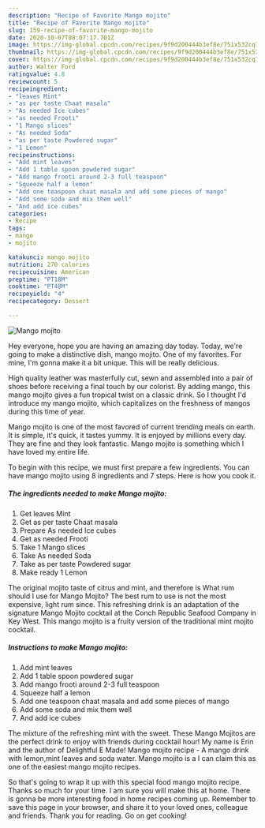 ```yaml
---
description: "Recipe of Favorite Mango mojito"
title: "Recipe of Favorite Mango mojito"
slug: 159-recipe-of-favorite-mango-mojito
date: 2020-10-07T08:07:17.701Z
image: https://img-global.cpcdn.com/recipes/9f9d200444b3ef8e/751x532cq70/mango-mojito-recipe-main-photo.jpg
thumbnail: https://img-global.cpcdn.com/recipes/9f9d200444b3ef8e/751x532cq70/mango-mojito-recipe-main-photo.jpg
cover: https://img-global.cpcdn.com/recipes/9f9d200444b3ef8e/751x532cq70/mango-mojito-recipe-main-photo.jpg
author: Walter Ford
ratingvalue: 4.8
reviewcount: 5
recipeingredient:
- "leaves Mint"
- "as per taste Chaat masala"
- "As needed Ice cubes"
- "as needed Frooti"
- "1 Mango slices"
- "As needed Soda"
- "as per taste Powdered sugar"
- "1 Lemon"
recipeinstructions:
- "Add mint leaves"
- "Add 1 table spoon powdered sugar"
- "Add mango frooti around 2-3 full teaspoon"
- "Squeeze half a lemon"
- "Add one teaspoon chaat masala and add some pieces of mango"
- "Add some soda and mix them well"
- "And add ice cubes"
categories:
- Recipe
tags:
- mango
- mojito

katakunci: mango mojito 
nutrition: 270 calories
recipecuisine: American
preptime: "PT18M"
cooktime: "PT48M"
recipeyield: "4"
recipecategory: Dessert

---
```



![Mango mojito](https://img-global.cpcdn.com/recipes/9f9d200444b3ef8e/751x532cq70/mango-mojito-recipe-main-photo.jpg)

Hey everyone, hope you are having an amazing day today. Today, we're going to make a distinctive dish, mango mojito. One of my favorites. For mine, I'm gonna make it a bit unique. This will be really delicious.

High quality leather was masterfully cut, sewn and assembled into a pair of shoes before receiving a final touch by our colorist. By adding mango, this mango mojito gives a fun tropical twist on a classic drink. So I thought I&#39;d introduce my mango mojito, which capitalizes on the freshness of mangos during this time of year.

Mango mojito is one of the most favored of current trending meals on earth. It is simple, it's quick, it tastes yummy. It is enjoyed by millions every day. They are fine and they look fantastic. Mango mojito is something which I have loved my entire life.


To begin with this recipe, we must first prepare a few ingredients. You can have mango mojito using 8 ingredients and 7 steps. Here is how you cook it.

<!--inarticleads1-->

##### The ingredients needed to make Mango mojito:

1. Get leaves Mint
1. Get as per taste Chaat masala
1. Prepare As needed Ice cubes
1. Get as needed Frooti
1. Take 1 Mango slices
1. Take As needed Soda
1. Take as per taste Powdered sugar
1. Make ready 1 Lemon


The original mojito taste of citrus and mint, and therefore is What rum should I use for Mango Mojito? The best rum to use is not the most expensive, light rum since. This refreshing drink is an adaptation of the signature Mango Mojito cocktail at the Conch Republic Seafood Company in Key West. This mango mojito is a fruity version of the traditional mint mojito cocktail. 

<!--inarticleads2-->

##### Instructions to make Mango mojito:

1. Add mint leaves
1. Add 1 table spoon powdered sugar
1. Add mango frooti around 2-3 full teaspoon
1. Squeeze half a lemon
1. Add one teaspoon chaat masala and add some pieces of mango
1. Add some soda and mix them well
1. And add ice cubes


The mixture of the refreshing mint with the sweet. These Mango Mojitos are the perfect drink to enjoy with friends during cocktail hour! My name is Erin and the author of Delightful E Made! Mango mojito recipe - A mango drink with lemon,mint leaves and soda water. Mango mojito is a I can claim this as one of the easiest mango mojito recipes. 

So that's going to wrap it up with this special food mango mojito recipe. Thanks so much for your time. I am sure you will make this at home. There is gonna be more interesting food in home recipes coming up. Remember to save this page in your browser, and share it to your loved ones, colleague and friends. Thank you for reading. Go on get cooking!
